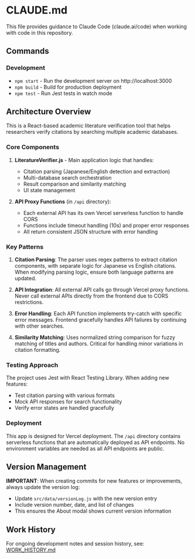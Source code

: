 # CLAUDE.md

This file provides guidance to Claude Code (claude.ai/code) when working with code in this repository.

## Commands

### Development
- `npm start` - Run the development server on http://localhost:3000
- `npm build` - Build for production deployment
- `npm test` - Run Jest tests in watch mode

## Architecture Overview

This is a React-based academic literature verification tool that helps researchers verify citations by searching multiple academic databases.

### Core Components

1. **LiteratureVerifier.js** - Main application logic that handles:
   - Citation parsing (Japanese/English detection and extraction)
   - Multi-database search orchestration
   - Result comparison and similarity matching
   - UI state management

2. **API Proxy Functions** (in `/api` directory):
   - Each external API has its own Vercel serverless function to handle CORS
   - Functions include timeout handling (10s) and proper error responses
   - All return consistent JSON structure with error handling

### Key Patterns

1. **Citation Parsing**: The parser uses regex patterns to extract citation components, with separate logic for Japanese vs English citations. When modifying parsing logic, ensure both language patterns are updated.

2. **API Integration**: All external API calls go through Vercel proxy functions. Never call external APIs directly from the frontend due to CORS restrictions.

3. **Error Handling**: Each API function implements try-catch with specific error messages. Frontend gracefully handles API failures by continuing with other searches.

4. **Similarity Matching**: Uses normalized string comparison for fuzzy matching of titles and authors. Critical for handling minor variations in citation formatting.

### Testing Approach

The project uses Jest with React Testing Library. When adding new features:
- Test citation parsing with various formats
- Mock API responses for search functionality
- Verify error states are handled gracefully

### Deployment

This app is designed for Vercel deployment. The `/api` directory contains serverless functions that are automatically deployed as API endpoints. No environment variables are needed as all API endpoints are public.

## Version Management

**IMPORTANT**: When creating commits for new features or improvements, always update the version log:
- Update `src/data/versionLog.js` with the new version entry
- Include version number, date, and list of changes
- This ensures the About modal shows current version information

## Work History

For ongoing development notes and session history, see: [WORK_HISTORY.md](./WORK_HISTORY.md)